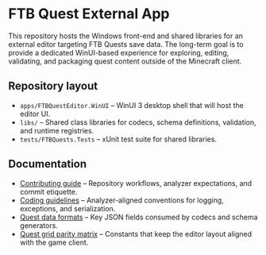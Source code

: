 # FTB Quest External App

This repository hosts the Windows front-end and shared libraries for an external editor targeting FTB Quests save data. The long-term goal is to provide a dedicated WinUI-based experience for exploring, editing, validating, and packaging quest content outside of the Minecraft client.

## Repository layout

- `apps/FTBQuestEditor.WinUI` – WinUI 3 desktop shell that will host the editor UI.
- `libs/` – Shared class libraries for codecs, schema definitions, validation, and runtime registries.
- `tests/FTBQuests.Tests` – xUnit test suite for shared libraries.

## Documentation

- [Contributing guide](CONTRIBUTING.md) – Repository workflows, analyzer expectations, and commit etiquette.
- [Coding guidelines](docs/coding_guidelines.md) – Analyzer-aligned conventions for logging, exceptions, and serialization.
- [Quest data formats](docs/formats.md) – Key JSON fields consumed by codecs and schema generators.
- [Quest grid parity matrix](docs/parity_matrix.md) – Constants that keep the editor layout aligned with the game client.
